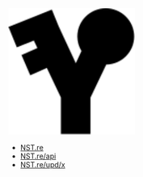 <img height="250" width="250" src="https://raw.githubusercontent.com/mntn-dev/NST/master/_/_/nst.svg?sanitize=true" alt="NST"/>


* <a href="https://nst.re/" target="_blank">NST.re</a>
* <a href="https://nst.re/api" target="_blank">NST.re/api</a>
* <a href="https://nst.re/upd/x" target="_blank">NST.re/upd/x</a>
